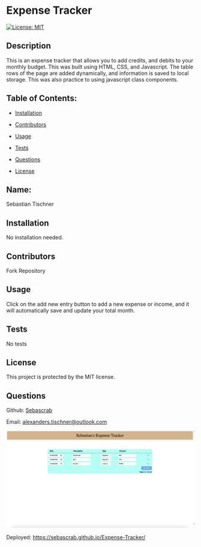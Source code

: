 # Expense Tracker
  [![License: MIT](https://img.shields.io/badge/License-MIT-yellow.svg)](https://opensource.org/licenses/MIT)
  
  ## Description 

  This is an expense tracker that allows you to add credits, and debits to your monthly budget. This was built using HTML, CSS, and Javascript. The table rows of the page are added dynamically, and information is saved to local storage. This was also practice to using javascript class components.

  ## Table of Contents: 

  * [Installation](#installation) 

  * [Contributors](#contributors) 

  * [Usage](#usage) 

  * [Tests](#tests) 

  * [Questions](#questions) 

  * [License](#license) 

  ## Name: 

  Sebastian Tischner
  
  ## Installation 

  No installation needed.

  ## Contributors 

  Fork Repository 

  ## Usage 

  Click on the add new entry button to add a new expense or income, and it will automatically save and update your total month. 

  ## Tests 

  No tests

  ## License 
 
  This project is protected by the MIT license.

  ## Questions 

  Github: [Sebascrab](https://github.com/Sebascrab) 

  Email: alexanders.tischner@outlook.com 

  ![Image Of Application](assets/images/Expense%20Tracker.png)
  
  Deployed: https://sebascrab.github.io/Expense-Tracker/

  

